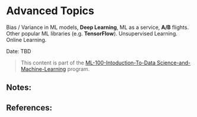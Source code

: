 # Advanced Topics

Bias / Variance in ML models, **Deep Learning**, ML as a service, **A/B** flights. Other popular ML libraries (e.g. **TensorFlow**). Unsupervised Learning. Online Learning.

Date: TBD


> This content is part of the [ML-100-Intoduction-To-Data Science-and-Machine-Learning](http://www.z2datalabs.com/data-science) program.

## Notes:

## References:
